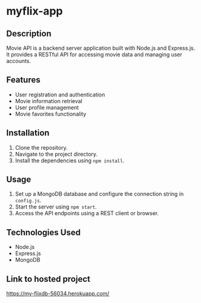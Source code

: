 # myflix-app

## Description

Movie API is a backend server application built with Node.js and Express.js. It provides a RESTful API for accessing movie data and managing user accounts.

## Features

- User registration and authentication
- Movie information retrieval
- User profile management
- Movie favorites functionality

## Installation

1. Clone the repository.
2. Navigate to the project directory.
3. Install the dependencies using `npm install`.

## Usage

1. Set up a MongoDB database and configure the connection string in `config.js`.
2. Start the server using `npm start`.
3. Access the API endpoints using a REST client or browser.


## Technologies Used

- Node.js
- Express.js
- MongoDB

## Link to hosted project

https://my-flixdb-56034.herokuapp.com/
